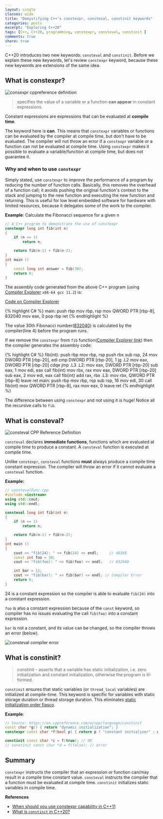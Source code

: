 ```yaml
---
layout: single
classes: wide
title: "Demystifying C++'s constexpr, consteval, constinit keywords"
categories: posts
excerpt: "Exploring C++20"
tags: [C++, C++20, programming, constexpr, consteval, constinit ]
comments: true
share: true
---
```


C++20 introduces two new keywords: `consteval` and `constinit`. Before we explain these new keywords, let's review `constexpr` keyword, because these new keywords are extensions of the same idea.

## What is constexpr?

![consexpr cppreference definition](../../assets/images/constexpr_cpp_def.png)

> specifies the value of a variable or a function **can appear** in constant expressions.

Constant expressions are expressions that can be evaluated at **compile time**.

The keyword here is **can**. This means that `constexpr` variables or functions can be evaluated by the compiler at compile time, but don't have to be evaluated. The compiler will not throw an error if a `constexpr` variable or a function can not be evaluated at compile time. Using `constexpr` makes it possible to evaluate a variable/function at compile time, but does not guarantee it.

### Why and when to use `constexpr`
Simply stated, use `constexpr` to improve the performance of a program by reducing the number of function calls. Basically, this removes the overhead of a function call; it avoids pushing the original function's context to the stack and jumping to the new function and executing the new function and returning. This is useful for low level embedded software for hardware with limited resources, because it delegates some of the work to the compiler.

**Example**: Calculate the Fibonacci sequence for a given n

```c++
// A C++ program to demonstrate the use of constexpr
constexpr long int fib(int n)
{
    if (n <= 1)
        return n;

    return fib(n-1) + fib(n-2);
}
int main ()
{
    const long int answer = fib(30);
    return 0;
}
```

The assembly code generated from the above C++ program (using [Compiler Explorer](https://godbolt.org/z/jscveEq3f) `x86-64 gcc 11.2`) is:

[Code on Compiler Explorer](https://godbolt.org/z/jscveEq3f)


{% highlight C# %}
main:
        push    rbp
        mov     rbp, rsp
        mov     QWORD PTR [rbp-8], 832040
        mov     eax, 0
        pop     rbp
        ret
{% endhighlight %}

The value 30th Fibonacci number([832040](https://www.quora.com/What-is-the-30th-term-in-the-Fibonacci-series)) is calculated by the compiler(line 4) before the program runs.

If we remove the `constexpr` from `fib` function([Compiler Explorer link](https://godbolt.org/z/zvhb9Yefq)) then the compiler generates the assembly code:

{% highlight C# %}
fib(int):
        push    rbp
        mov     rbp, rsp
        push    rbx
        sub     rsp, 24
        mov     DWORD PTR [rbp-20], edi
        cmp     DWORD PTR [rbp-20], 1
        jg      .L2
        mov     eax, DWORD PTR [rbp-20]
        cdqe
        jmp     .L3
.L2:
        mov     eax, DWORD PTR [rbp-20]
        sub     eax, 1
        mov     edi, eax
        call    fib(int)
        mov     rbx, rax
        mov     eax, DWORD PTR [rbp-20]
        sub     eax, 2
        mov     edi, eax
        call    fib(int)
        add     rax, rbx
.L3:
        mov     rbx, QWORD PTR [rbp-8]
        leave
        ret
main:
        push    rbp
        mov     rbp, rsp
        sub     rsp, 16
        mov     edi, 30
        call    fib(int)
        mov     QWORD PTR [rbp-8], rax
        mov     eax, 0
        leave
        ret
{% endhighlight %}

The difference between using `constexpr` and not using it is huge! Notice all the recursive calls to `fib`.

## What is consteval?
![consteval CPP Reference Definition](../../assets/images/consteval_def.png)

`consteval` declares **immediate functions**, functions which are evaluated at compile time to produce a constant. A `consteval` function is executed at compile time.

Unlike `constexpr`, `consteval` functions **must** always produce a compile time constant expression. The compiler will throw an error if it cannot evaluate a `consteval` function.

**Example:**

```c++
// constevalFunc.cpp
#include <iostream>
using std::cout;
using std::endl;

consteval long int fib(int n)
{
    if (n <= 1)
        return n;

    return fib(n-1) + fib(n-2);
}
int main ()
{
    cout << "fib(24): " << fib(24) << endl;     // 46368
    const int foo = 30;
    cout << "fib(foo): " << fib(foo) << endl;   // 832040

    int bar = 11;
    cout << "fib(bar): " << fib(bar) << endl; // Compiler Error
    return 0;
}
```
24 is a constant expression so the compiler is able to evaluate `fib(24)` into a constant expression.

`foo` is also a constant expression because of the `const` keyword, so compiler has no issues evaluating the call `fib(foo)` into a constant expression.

`bar` is not a constant, and its value can be changed, so the compiler throws an error (below).

![consteval compiler error](../../assets/images/consteval_compiler_error.png)


## What is constinit?
> constinit - asserts that a variable has static initialization, i.e. zero initialization and constant initialization, otherwise the program is ill-formed. 

`constinit` ensures that static variables (or `thread_local` variables)  are initialized at compile-time. This keyword is specific for variables with static storage duration or thread storage duration. This eliminates [static initialization order fiasco](https://isocpp.org/wiki/faq/ctors#static-init-order).

**Example**:
```c++
// Source: https://en.cppreference.com/w/cpp/language/constinit
const char *g() { return "dynamic initialization"; }
constexpr const char *f(bool p) { return p ? "constant initializer" : g(); }

constinit const char *c = f(true); // OK
// constinit const char *d = f(false); // error
```


## Summary
`constexpr` instructs the compiler that an expression or function can/may result in a compile time constant value. `consteval` instructs the compiler that a function must be evaluated at compile time. `constinit` initializes static variables in compile time.


**References**
- [When should you use constexpr capability in C++11](https://stackoverflow.com/questions/4748083/when-should-you-use-constexpr-capability-in-c11)
- [What is `constinit` in C++20?](https://stackoverflow.com/questions/57845131/what-is-constinit-in-c20)

